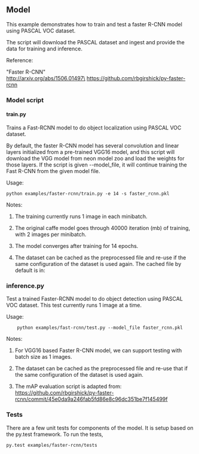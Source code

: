 ## Model

This example demonstrates how to train and test a faster R-CNN model using PASCAL VOC dataset.

The script will download the PASCAL dataset and ingest and provide the data for training and inference.

Reference:

"Faster R-CNN"\
http://arxiv.org/abs/1506.01497\
https://github.com/rbgirshick/py-faster-rcnn

### Model script
#### train.py

Trains a Fast-RCNN model to do object localization using PASCAL VOC dataset.

By default, the faster R-CNN model has several convolution and linear layers initialized from a pre-trained VGG16 model, and this script will download the VGG model from neon model zoo and load the weights for those layers. If the script is given --model_file, it will continue training the Fast R-CNN from the given model file. 

Usage:
```
python examples/faster-rcnn/train.py -e 14 -s faster_rcnn.pkl 
````

Notes:

1. The training currently runs 1 image in each minibatch.

2. The original caffe model goes through 40000 iteration (mb) of training, with
2 images per minibatch.

3. The model converges after training for 14 epochs.

4. The dataset can be cached as the preprocessed file and re-use if the same
configuration of the dataset is used again. The cached file by default is in:
    
### inference.py

Test a trained Faster-RCNN model to do object detection using PASCAL VOC dataset.
This test currently runs 1 image at a time.

Usage:
```
    python examples/fast-rcnn/test.py --model_file faster_rcnn.pkl
```
Notes:

1. For VGG16 based Faster R-CNN model, we can support testing with batch size as 1
images.

2. The dataset can be cached as the preprocessed file and re-use that if the same
configuration of the dataset is used again. 

3. The mAP evaluation script is adapted from:
https://github.com/rbgirshick/py-faster-rcnn/commit/45e0da9a246fab5fd86e8c96dc351be7f145499f


### Tests
There are a few unit tests for components of the model. It is setup based on the py.test framework. To run the tests,
```
py.test examples/faster-rcnn/tests
```
